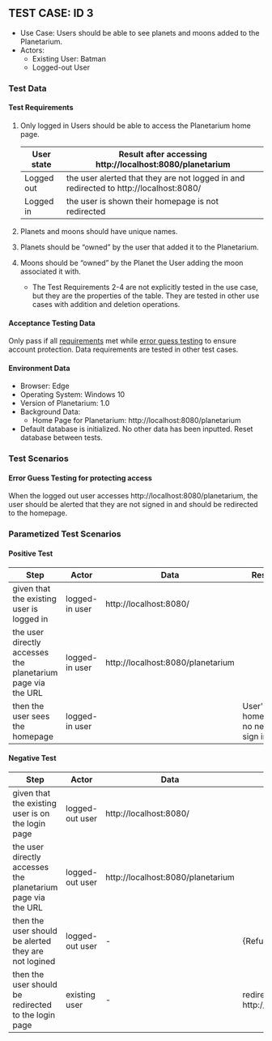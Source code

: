 ## TEST CASE: ID 3

- Use Case: Users should be able to see planets and moons added to the Planetarium.
- Actors:
  - Existing User: Batman
  - Logged-out User

### Test Data

#### Test Requirements

1. Only logged in Users should be able to access the Planetarium home page.

    |User state|Result after accessing http://localhost:8080/planetarium|
    |-|-|
    |Logged out|the user alerted that they are not logged in and redirected to http://localhost:8080/|
    |Logged in|the user is shown their homepage is not redirected|

2. Planets and moons should have unique names.
3. Planets should be “owned” by the user that added it to the Planetarium.
4. Moons should be “owned” by the Planet the User adding the moon associated it with.
    - The Test Requirements 2-4 are not explicitly tested in the use case, but they are the properties of the table. They are tested in other use cases with addition and deletion operations.

#### Acceptance Testing Data

Only pass if all [requirements](#test-requirements) met while [error guess testing](#error-guess-testing-for-protecting-access) to ensure account protection. Data requirements are tested in other test cases.

#### Environment Data

- Browser: Edge
- Operating System: Windows 10
- Version of Planetarium: 1.0
- Background Data:
  - Home Page for Planetarium: http://localhost:8080/planetarium
- Default database is initialized. No other data has been inputted. Reset database between tests.

### Test Scenarios

#### Error Guess Testing for protecting access

When the logged out user accesses http://localhost:8080/planetarium, the user should be alerted that they are not signed in and should be redirected to the homepage.

### Parametized Test Scenarios

#### Positive Test

|Step|Actor|Data|Result|
|-|-|-|-|
|given that the existing user is logged in|logged-in user|http://localhost:8080/||
|the user directly accesses the planetarium page via the URL|logged-in user|http://localhost:8080/planetarium||
|then the user sees the homepage|logged-in user||User's homepage, no need to sign in|


#### Negative Test

|Step|Actor|Data|Result|
|-|-|-|-|
|given that the existing user is on the login page|logged-out user|http://localhost:8080/||
|the user directly accesses the planetarium page via the URL|logged-out user|http://localhost:8080/planetarium||
|then the user should be alerted they are not logined|logged-out user|-|{Refused entry}|
|then the user should be redirected to the login page|existing user|-|redirect to http://localhost:8080/|

